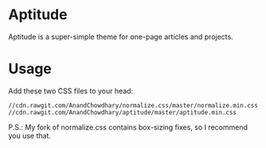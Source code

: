 Aptitude
========

Aptitude is a super-simple theme for one-page articles and projects.

Usage
=====

Add these two CSS files to your head:

`//cdn.rawgit.com/AnandChowdhary/normalize.css/master/normalize.min.css`
`//cdn.rawgit.com/AnandChowdhary/aptitude/master/aptitude.min.css`

P.S.: My fork of normalize.css contains box-sizing fixes, so I recommend you use that.
